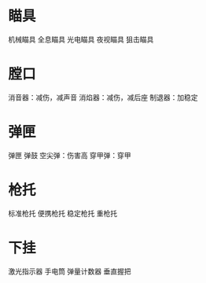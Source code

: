 # 瞄具
机械瞄具
全息瞄具
光电瞄具
夜视瞄具
狙击瞄具

# 膛口
消音器：减伤，减声音
消焰器：减伤，减后座
制退器：加稳定

# 弹匣
弹匣
弹鼓
空尖弹：伤害高
穿甲弹：穿甲

# 枪托
标准枪托
便携枪托
稳定枪托
重枪托

# 下挂
激光指示器
手电筒
弹量计数器
垂直握把